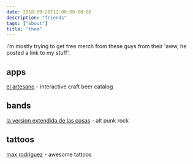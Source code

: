 ```yaml
---
date: 2018-09-20T12:00:00-00:00
description: "friends"
tags: ["about"]
title: "them"
---
```


i'm mostly trying to get free merch from these guys from their 'aww, he posted a link to my stuff'.

apps
----
[el artesano](http://www.elartesanoapp.com/) - interactive craft beer catalog

bands
-----
[la version extendida de las cosas](https://open.spotify.com/artist/5zfGpBrzndP4czcJTxZgKt) - alt punk rock

tattoos
-------
[max rodriguez](https://www.instagram.com/immaxrodriguez/) - awesome tattoos
